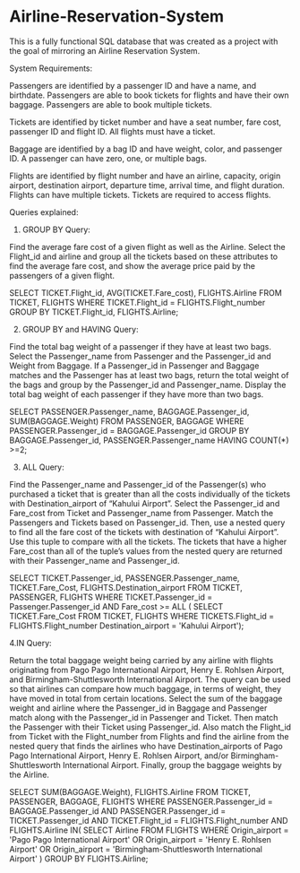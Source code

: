 # Airline-Reservation-System
This is a fully functional SQL database that was created as a project with the goal of mirroring an Airline Reservation System. 

System Requirements:

Passengers are identified by a passenger ID and have a name, and birthdate. Passengers are able to book tickets for flights and have their own baggage. Passengers are able to book multiple tickets.

Tickets are identified by ticket number and have a seat number, fare cost, passenger ID and flight ID. All flights must have a ticket.

Baggage are identified by a bag ID and have weight, color, and passenger ID. A passenger can have zero, one, or multiple bags.

Flights are identified by flight number and have an airline, capacity, origin airport, destination airport, departure time, arrival time, and flight duration. Flights can have multiple tickets. Tickets are required to access flights. 

Queries explained:
1. GROUP BY Query:

Find the average fare cost of a given flight as well as the Airline. Select the Flight_id and airline and group all the tickets based on these attributes to find the average fare cost, and show the average price paid by the passengers of a given flight. 

SELECT TICKET.Flight_id, AVG(TICKET.Fare_cost), FLIGHTS.Airline
FROM TICKET, FLIGHTS
WHERE TICKET.Flight_id = FLIGHTS.Flight_number
GROUP BY TICKET.Flight_id, FLIGHTS.Airline;

2. GROUP BY and HAVING Query:

Find the total bag weight of a passenger if they have at least two bags. Select the Passenger_name from Passenger and the Passenger_id and Weight from Baggage. If a Passenger_id in Passenger and Baggage matches and the Passenger has at least two bags, return the total weight of the bags and group by the Passenger_id and Passenger_name. Display the total bag weight of each passenger if they have more than two bags.

SELECT PASSENGER.Passenger_name, BAGGAGE.Passenger_id, SUM(BAGGAGE.Weight)
FROM PASSENGER, BAGGAGE
WHERE PASSENGER.Passenger_id = BAGGAGE.Passenger_id
GROUP BY BAGGAGE.Passenger_id, PASSENGER.Passenger_name
HAVING COUNT(*) >=2;

3. ALL Query:

Find the Passenger_name and Passenger_id of the Passenger(s) who purchased a ticket that is greater than all the costs individually of the tickets with Destination_airport of “Kahului Airport”. Select the Passenger_id and Fare_cost from Ticket and Passenger_name from Passenger. Match the Passengers and Tickets based on Passenger_id. Then, use a nested query to find all the fare cost of the tickets with destination of “Kahului Airport”. Use this tuple to compare with all the tickets. The tickets that have a higher Fare_cost than all of the tuple’s values from the nested query are returned with their Passenger_name and Passenger_id.

SELECT TICKET.Passenger_id, PASSENGER.Passenger_name, TICKET.Fare_Cost, FLIGHTS.Destination_airport
FROM TICKET, PASSENGER, FLIGHTS
WHERE TICKET.Passenger_id = Passenger.Passenger_id
AND Fare_cost >= ALL (
    SELECT TICKET.Fare_Cost
    FROM TICKET, FLIGHTS
    WHERE TICKETS.Flight_id = FLIGHTS.Flight_number
    Destination_airport = 'Kahului Airport');	
    
4.IN Query:

Return the total baggage weight being carried by any airline with flights originating from Pago Pago International Airport, Henry E. Rohlsen Airport, and Birmingham-Shuttlesworth International Airport. The query can be used so that airlines can compare how much baggage, in terms of weight, they have moved in total from certain locations. Select the sum of the baggage weight and airline where the Passenger_id in Baggage and Passenger match along with the Passenger_id in Passenger and Ticket. Then match the Passenger with their Ticket using Passenger_id. Also match the Flight_id from Ticket with the Flight_number from Flights and find the airline from the nested query that finds the airlines who have Destination_airports of Pago Pago International Airport, Henry E. Rohlsen Airport, and/or Birmingham-Shuttlesworth International Airport. Finally, group the baggage weights by the Airline.

SELECT SUM(BAGGAGE.Weight), FLIGHTS.Airline
FROM TICKET, PASSENGER, BAGGAGE, FLIGHTS 
WHERE PASSENGER.Passenger_id = BAGGAGE.Passenger_id 
AND PASSENGER.Passenger_id = TICKET.Passenger_id
AND TICKET.Flight_id = FLIGHTS.Flight_number
AND FLIGHTS.Airline IN(
    SELECT Airline
    FROM FLIGHTS
    WHERE Origin_airport = 'Pago Pago International Airport'
    OR Origin_airport = 'Henry E. Rohlsen Airport'
    OR Origin_airport = 'Birmingham-Shuttlesworth International Airport'
)
GROUP BY FLIGHTS.Airline;

